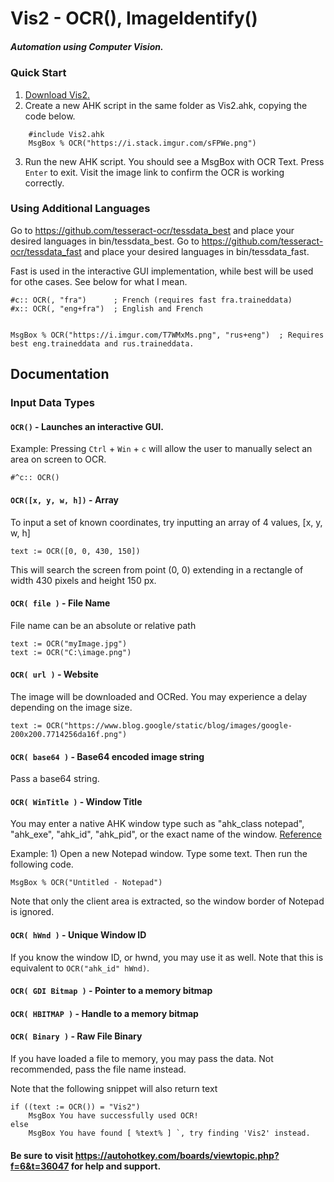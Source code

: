 # Vis2 - OCR(), ImageIdentify()
##### Automation using Computer Vision. 

### Quick Start
1. [Download Vis2.](https://github.com/iseahound/Vis2/archive/master.zip)
2. Create a new AHK script in the same folder as Vis2.ahk, copying the code below.

```
    #include Vis2.ahk
    MsgBox % OCR("https://i.stack.imgur.com/sFPWe.png")
```
    
3. Run the new AHK script. You should see a MsgBox with OCR Text. Press ```Enter``` to exit. Visit the image link to confirm the OCR is working correctly. 

### Using Additional Languages
Go to https://github.com/tesseract-ocr/tessdata_best and place your desired languages in bin/tessdata_best. 
Go to https://github.com/tesseract-ocr/tessdata_fast and place your desired languages in bin/tessdata_fast. 

Fast is used in the interactive GUI implementation, while best will be used for othe cases. See below for what I mean. 


    #c:: OCR(, "fra")      ; French (requires fast fra.traineddata)
    #x:: OCR(, "eng+fra")  ; English and French


    MsgBox % OCR("https://i.imgur.com/T7WMxMs.png", "rus+eng")  ; Requires best eng.traineddata and rus.traineddata. 

## Documentation
### Input Data Types
#### ```OCR()``` - Launches an interactive GUI. 
Example: Pressing ```Ctrl``` + ```Win``` + ```c``` will allow the user to manually select an area on screen to OCR. 

    #^c:: OCR()

#### ```OCR([x, y, w, h])``` - Array
To input a set of known coordinates, try inputting an array of 4 values, [x, y, w, h]

    text := OCR([0, 0, 430, 150])

This will search the screen from point (0, 0) extending in a rectangle of width 430 pixels and height 150 px. 

#### ```OCR( file )``` - File Name
File name can be an absolute or relative path

    text := OCR("myImage.jpg")
    text := OCR("C:\image.png")
    
#### ```OCR( url )``` - Website
The image will be downloaded and OCRed. You may experience a delay depending on the image size. 

    text := OCR("https://www.blog.google/static/blog/images/google-200x200.7714256da16f.png")
    
#### ```OCR( base64 )``` - Base64 encoded image string
Pass a base64 string.

#### ```OCR( WinTitle )``` - Window Title
You may enter a native AHK window type such as "ahk_class notepad", "ahk_exe", "ahk_id", "ahk_pid", or the exact name of the window. [Reference](https://autohotkey.com/docs/misc/WinTitle.htm)

Example: 1) Open a new Notepad window. Type some text. Then run the following code. 

    MsgBox % OCR("Untitled - Notepad")
    
Note that only the client area is extracted, so the window border of Notepad is ignored. 

#### ```OCR( hWnd )``` - Unique Window ID
If you know the window ID, or hwnd, you may use it as well. Note that this is equivalent to ```OCR("ahk_id" hWnd)```. 

#### ```OCR( GDI Bitmap )``` - Pointer to a memory bitmap
#### ```OCR( HBITMAP )``` - Handle to a memory bitmap
#### ```OCR( Binary )``` - Raw File Binary
If you have loaded a file to memory, you may pass the data. Not recommended, pass the file name instead. 

Note that the following snippet will also return text

    if ((text := OCR()) = "Vis2")
        MsgBox You have successfully used OCR!
    else
        MsgBox You have found [ %text% ] `, try finding 'Vis2' instead. 

#### Be sure to visit https://autohotkey.com/boards/viewtopic.php?f=6&t=36047 for help and support. 
